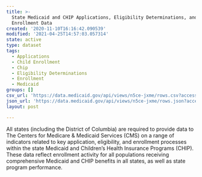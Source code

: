 ```yaml
---
title: >-
  State Medicaid and CHIP Applications, Eligibility Determinations, and
  Enrollment Data
created: '2020-11-10T16:16:42.090539'
modified: '2021-04-25T14:57:03.057314'
state: active
type: dataset
tags:
  - Applications
  - Child Enrollment
  - Chip
  - Eligibility Determinations
  - Enrollment
  - Medicaid
groups: []
csv_url: 'https://data.medicaid.gov/api/views/n5ce-jxme/rows.csv?accessType=DOWNLOAD'
json_url: 'https://data.medicaid.gov/api/views/n5ce-jxme/rows.json?accessType=DOWNLOAD'
layout: post

---
```

All states (including the District of Columbia) are required to provide data to The Centers for Medicare & Medicaid Services (CMS) on a range of indicators related to key application, eligibility, and enrollment processes within the state Medicaid and Children’s Health Insurance Programs (CHIP). These data reflect enrollment activity for all populations receiving comprehensive Medicaid and CHIP benefits in all states, as well as state program performance.
